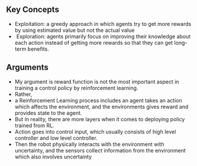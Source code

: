 
## Key Concepts
- Exploitation:  a greedy approach in which agents try to get more rewards by using estimated value but not the actual value
-  Exploration: agents primarily focus on improving their knowledge about each action instead of getting more rewards so that they can get long-term benefits.

## Arguments
- My argument is reward function is not the most important aspect in training a control  policy by reinforcement learning.
- Rather, 
- a Reinforcement Learning process includes an agent takes an action which affects the environment, and the environments gives reward and provides state to the agent.
- But in reality, there are more layers when it comes to deploying policy trained from RL.
- Action goes into control input, which usually consists of high level controller and low level controller. 
- Then the robot physically interacts with the environment with uncertainty, and the sensors collect information from the environment which also involves uncertainty